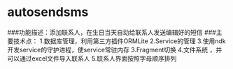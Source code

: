 # autosendsms
###功能描述：添加联系人，在生日当天自动给联系人发送编辑好的短信
###主要技术点：
	1.数据库管理，利用第三方插件ORMLite
	2.Service的管理
	3.使用ndk开发service的守护进程，使service常驻内存
	3.Fragment切换
	4.文件系统 ，并可以通过excel文件导入联系人
	5.联系人界面按照字母顺序排列